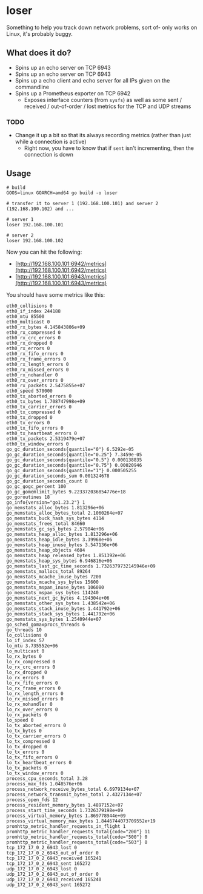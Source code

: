 # loser

Something to help you track down network problems, sort of- only works on Linux, it's probably buggy.

## What does it do?

- Spins up an echo server on TCP 6943
- Spins up an echo server on TCP 6943
- Spins up a echo client and echo server for all IPs given on the commandline
- Spins up a Prometheus exporter on TCP 6942
  - Exposes interface counters (from `sysfs`) as well as some sent / received / out-of-order / lost metrics for the TCP
    and UDP streams

### TODO

- Change it up a bit so that its always recording metrics (rather than just while a connection is active)
    - Right now, you have to know that if `sent` isn't incrementing, then the connection is down

## Usage

```shell
# build
GOOS=linux GOARCH=amd64 go build -o loser

# transfer it to server 1 (192.168.100.101) and server 2 (192.168.100.102) and ...

# server 1
loser 192.168.100.101

# server 2
loser 192.168.100.102
```

Now you can hit the following:

- [http://192.168.100.101:6942/metrics](http://192.168.100.101:6942/metrics)
- [http://192.168.100.101:6943/metrics](http://192.168.100.101:6943/metrics)

You should have some metrics like this:

```
eth0_collisions 0
eth0_if_index 244188
eth0_mtu 85500
eth0_multicast 0
eth0_rx_bytes 4.145843806e+09
eth0_rx_compressed 0
eth0_rx_crc_errors 0
eth0_rx_dropped 0
eth0_rx_errors 0
eth0_rx_fifo_errors 0
eth0_rx_frame_errors 0
eth0_rx_length_errors 0
eth0_rx_missed_errors 0
eth0_rx_nohandler 0
eth0_rx_over_errors 0
eth0_rx_packets 2.5475855e+07
eth0_speed 570000
eth0_tx_aborted_errors 0
eth0_tx_bytes 1.708747998e+09
eth0_tx_carrier_errors 0
eth0_tx_compressed 0
eth0_tx_dropped 0
eth0_tx_errors 0
eth0_tx_fifo_errors 0
eth0_tx_heartbeat_errors 0
eth0_tx_packets 2.5319479e+07
eth0_tx_window_errors 0
go_gc_duration_seconds{quantile="0"} 6.5292e-05
go_gc_duration_seconds{quantile="0.25"} 7.3459e-05
go_gc_duration_seconds{quantile="0.5"} 0.000138835
go_gc_duration_seconds{quantile="0.75"} 0.00020946
go_gc_duration_seconds{quantile="1"} 0.000505255
go_gc_duration_seconds_sum 0.001324678
go_gc_duration_seconds_count 8
go_gc_gogc_percent 100
go_gc_gomemlimit_bytes 9.223372036854776e+18
go_goroutines 18
go_info{version="go1.23.2"} 1
go_memstats_alloc_bytes 1.813296e+06
go_memstats_alloc_bytes_total 2.1060264e+07
go_memstats_buck_hash_sys_bytes 4114
go_memstats_frees_total 84660
go_memstats_gc_sys_bytes 2.57984e+06
go_memstats_heap_alloc_bytes 1.813296e+06
go_memstats_heap_idle_bytes 3.39968e+06
go_memstats_heap_inuse_bytes 3.547136e+06
go_memstats_heap_objects 4604
go_memstats_heap_released_bytes 1.851392e+06
go_memstats_heap_sys_bytes 6.946816e+06
go_memstats_last_gc_time_seconds 1.7326379732145946e+09
go_memstats_mallocs_total 89264
go_memstats_mcache_inuse_bytes 7200
go_memstats_mcache_sys_bytes 15600
go_memstats_mspan_inuse_bytes 106080
go_memstats_mspan_sys_bytes 114240
go_memstats_next_gc_bytes 4.194304e+06
go_memstats_other_sys_bytes 1.438542e+06
go_memstats_stack_inuse_bytes 1.441792e+06
go_memstats_stack_sys_bytes 1.441792e+06
go_memstats_sys_bytes 1.2540944e+07
go_sched_gomaxprocs_threads 6
go_threads 10
lo_collisions 0
lo_if_index 57
lo_mtu 3.735552e+06
lo_multicast 0
lo_rx_bytes 0
lo_rx_compressed 0
lo_rx_crc_errors 0
lo_rx_dropped 0
lo_rx_errors 0
lo_rx_fifo_errors 0
lo_rx_frame_errors 0
lo_rx_length_errors 0
lo_rx_missed_errors 0
lo_rx_nohandler 0
lo_rx_over_errors 0
lo_rx_packets 0
lo_speed 0
lo_tx_aborted_errors 0
lo_tx_bytes 0
lo_tx_carrier_errors 0
lo_tx_compressed 0
lo_tx_dropped 0
lo_tx_errors 0
lo_tx_fifo_errors 0
lo_tx_heartbeat_errors 0
lo_tx_packets 0
lo_tx_window_errors 0
process_cpu_seconds_total 3.28
process_max_fds 1.048576e+06
process_network_receive_bytes_total 6.6979134e+07
process_network_transmit_bytes_total 2.4327134e+07
process_open_fds 12
process_resident_memory_bytes 1.4897152e+07
process_start_time_seconds 1.7326379198e+09
process_virtual_memory_bytes 1.869778944e+09
process_virtual_memory_max_bytes 1.8446744073709552e+19
promhttp_metric_handler_requests_in_flight 1
promhttp_metric_handler_requests_total{code="200"} 11
promhttp_metric_handler_requests_total{code="500"} 0
promhttp_metric_handler_requests_total{code="503"} 0
tcp_172_17_0_2_6943_lost 0
tcp_172_17_0_2_6943_out_of_order 0
tcp_172_17_0_2_6943_received 165241
tcp_172_17_0_2_6943_sent 165272
udp_172_17_0_2_6943_lost 0
udp_172_17_0_2_6943_out_of_order 0
udp_172_17_0_2_6943_received 165240
udp_172_17_0_2_6943_sent 165272
```

